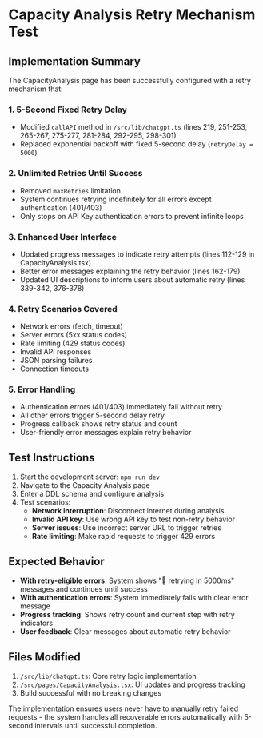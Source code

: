 # Capacity Analysis Retry Mechanism Test

## Implementation Summary

The CapacityAnalysis page has been successfully configured with a retry mechanism that:

### 1. **5-Second Fixed Retry Delay**
- Modified `callAPI` method in `/src/lib/chatgpt.ts` (lines 219, 251-253, 265-267, 275-277, 281-284, 292-295, 298-301)
- Replaced exponential backoff with fixed 5-second delay (`retryDelay = 5000`)

### 2. **Unlimited Retries Until Success**
- Removed `maxRetries` limitation 
- System continues retrying indefinitely for all errors except authentication (401/403)
- Only stops on API Key authentication errors to prevent infinite loops

### 3. **Enhanced User Interface**
- Updated progress messages to indicate retry attempts (lines 112-129 in CapacityAnalysis.tsx)
- Better error messages explaining the retry behavior (lines 162-179)
- Updated UI descriptions to inform users about automatic retry (lines 339-342, 376-378)

### 4. **Retry Scenarios Covered**
- Network errors (fetch, timeout)
- Server errors (5xx status codes)
- Rate limiting (429 status codes)
- Invalid API responses
- JSON parsing failures
- Connection timeouts

### 5. **Error Handling**
- Authentication errors (401/403) immediately fail without retry
- All other errors trigger 5-second delay retry
- Progress callback shows retry status and count
- User-friendly error messages explain retry behavior

## Test Instructions

1. Start the development server: `npm run dev`
2. Navigate to the Capacity Analysis page
3. Enter a DDL schema and configure analysis
4. Test scenarios:
   - **Network interruption**: Disconnect internet during analysis
   - **Invalid API key**: Use wrong API key to test non-retry behavior  
   - **Server issues**: Use incorrect server URL to trigger retries
   - **Rate limiting**: Make rapid requests to trigger 429 errors

## Expected Behavior

- **With retry-eligible errors**: System shows "🔄 retrying in 5000ms" messages and continues until success
- **With authentication errors**: System immediately fails with clear error message
- **Progress tracking**: Shows retry count and current step with retry indicators
- **User feedback**: Clear messages about automatic retry behavior

## Files Modified

1. `/src/lib/chatgpt.ts`: Core retry logic implementation
2. `/src/pages/CapacityAnalysis.tsx`: UI updates and progress tracking
3. Build successful with no breaking changes

The implementation ensures users never have to manually retry failed requests - the system handles all recoverable errors automatically with 5-second intervals until successful completion.